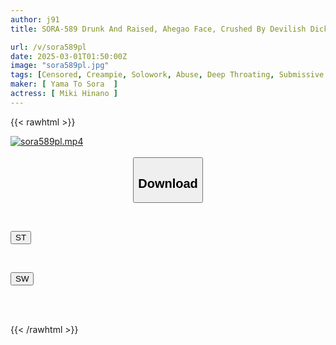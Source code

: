 ```yaml
---
author: j91
title: SORA-589 Drunk And Raised, Ahegao Face, Crushed By Devilish Dick, Dependent, Hidden Masochist Found. Hinano Miki

url: /v/sora589pl
date: 2025-03-01T01:50:00Z
image: "sora589pl.jpg"
tags: [Censored, Creampie, Solowork, Abuse, Deep Throating, Submissive Woman	]
maker: [ Yama To Sora  ]
actress: [ Miki Hinano ]
---
```



{{< rawhtml >}}

<div class="video" data-videoid="YwApvyQ0LJTvMZp">
    <a href="javascript:;">
        <img src="/v/sora589pl/sora589pl.jpg" width="WIDTH" height="HEIGHT" alt="sora589pl.mp4" loading="lazy">
    </a>
</div>

<script type="text/javascript" src="https://j91.asia/asset/on-demand-st.js"></script>

<br>
  <link rel="stylesheet" href="https://j91.asia/asset/bs5.css">
  
  <center>
  <button class="btn btn-primary" type="button" data-bs-toggle="collapse" data-bs-target=".multi-collapse" aria-expanded="false" aria-controls="multiCollapseExample1 multiCollapseExample2"><h2>Download</h2></button></center>
</p>
<div class="row">
  <div class="col">
    <div class="collapse multi-collapse" id="multiCollapseExample1">
      <div class="card card-body">
	      	      <br>
<div class="buttons">  
<p><a href="/v/sora589pl/st.html" target="_blank"><button class="btn-hover color-3"><i class="fa fa-download"></i> ST</button></a></p></div>
    </div>
  </div>
</div>
  <div class="col">
    <div class="collapse multi-collapse" id="multiCollapseExample2">
      <div class="card card-body">
	      <br>
<div class="buttons">
<p><a href="/v/sora589pl/sw.html" target="_blank"><button class="btn-hover color-2"><i class="fa fa-download"></i> SW</button></a></p></div>
<br><br>
      </div>
    </div>
  </div>
</div>

{{< /rawhtml >}}